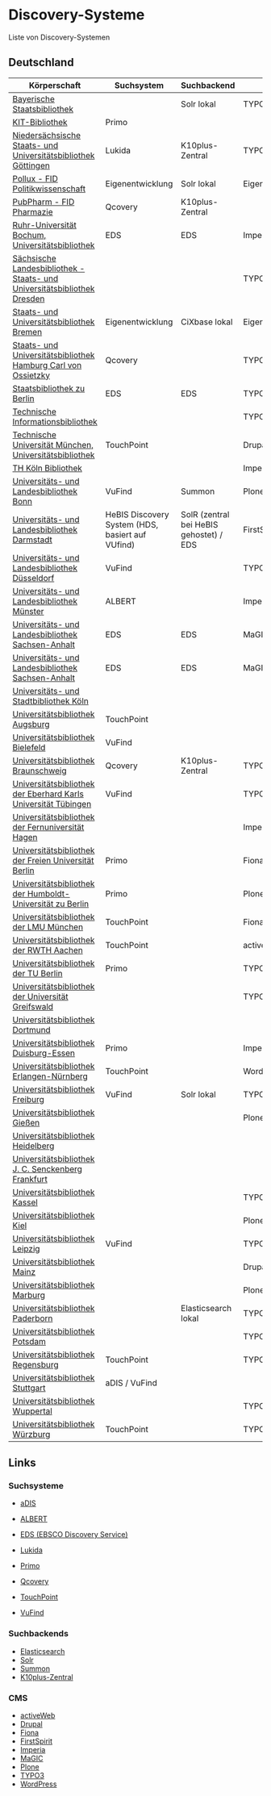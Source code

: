 # Discovery-Systeme

Liste von Discovery-Systemen

## Deutschland

| Körperschaft                                                                                            | Suchsystem       | Suchbackend     | CMS              |
| ------------------------------------------------------------------------------------------------------- | ---------------- | --------------- | ---------------- |
| [Bayerische Staatsbibliothek](https://www.bsb-muenchen.de/)                                             |                  | Solr lokal      | TYPO3            |
| [KIT-Bibliothek](https://www.bibliothek.kit.edu/)                                                       | Primo            |                 |                  |
| [Niedersächsische Staats- und Universitätsbibliothek Göttingen](http://www.sub.uni-goettingen.de/)      | Lukida           | K10plus-Zentral | TYPO3            |
| [Pollux - FID Politikwissenschaft](https://www.pollux-fid.de/)                                          | Eigenentwicklung | Solr lokal      | Eigenentwicklung |
| [PubPharm - FID Pharmazie](https://www.pubpharm.de/)                                                    | Qcovery          | K10plus-Zentral |                  |
| [Ruhr-Universität Bochum, Universitätsbibliothek](http://www.ub.ruhr-uni-bochum.de)                     | EDS              | EDS             | Imperia          |
| [Sächsische Landesbibliothek - Staats- und Universitätsbibliothek Dresden](http://www.slub-dresden.de/) |                  |                 | TYPO3            |
| [Staats- und Universitätsbibliothek Bremen](https://suub.uni-bremen.de/)                                | Eigenentwicklung | CiXbase lokal   | Eigenentwicklung |
| [Staats- und Universitätsbibliothek Hamburg Carl von Ossietzky](http://www.sub.uni-hamburg.de/)         | Qcovery          |                 | TYPO3            |
| [Staatsbibliothek zu Berlin](https://staatsbibliothek-berlin.de/)                                       | EDS              | EDS             | TYPO3            |
| [Technische Informationsbibliothek](https://www.tib.eu/)                                                |                  |                 | TYPO3            |
| [Technische Universität München, Universitätsbibliothek](http://www.ub.tum.de)                          | TouchPoint       |                 | Drupal           |
| [TH Köln Bibliothek](https://www.th-koeln.de/bibliothek)                                                |                  |                 | Imperia          |
| [Universitäts- und Landesbibliothek Bonn](http://www.ulb.uni-bonn.de)                                   | VuFind           |  Summon               | Plone            |
| [Universitäts- und Landesbibliothek Darmstadt](https://www.ulb.tu-darmstadt.de/)                        | HeBIS Discovery System (HDS, basiert auf VUfind) |SolR (zentral bei HeBIS gehostet) / EDS | FirstSpirit |
| [Universitäts- und Landesbibliothek Düsseldorf](http://www.ulb.hhu.de/)                                 | VuFind           |                 | TYPO3            |
| [Universitäts- und Landesbibliothek Münster](http://www.ulb.uni-muenster.de/)                           | ALBERT           |                 |         Imperia         |
| [Universitäts- und Landesbibliothek Sachsen-Anhalt](http://bibliothek.uni-halle.de)                     | EDS              | EDS             | MaGIC            |
| [Universitäts- und Landesbibliothek Sachsen-Anhalt](https://bibliothek.uni-halle.de/)                   | EDS              | EDS             | MaGIC            |
| [Universitäts- und Stadtbibliothek Köln](https://www.ub.uni-koeln.de/)                                  |                  |                 |                  |
| [Universitätsbibliothek Augsburg](http://www.bibliothek.uni-augsburg.de)                                | TouchPoint       |                 |                  |
| [Universitätsbibliothek Bielefeld](http://www.ub.uni-bielefeld.de)                                      | VuFind           |                 |                  |
| [Universitätsbibliothek Braunschweig](https://www.tu-braunschweig.de/ub)                                | Qcovery          | K10plus-Zentral | TYPO3            |
| [Universitätsbibliothek der Eberhard Karls Universität Tübingen](http://www.ub.uni-tuebingen.de)        | VuFind           |                 | TYPO3            |
| [Universitätsbibliothek der Fernuniversität Hagen](http://www.fernuni-hagen.de/bibliothek)              |                  |                 | Imperia          |
| [Universitätsbibliothek der Freien Universität Berlin](http://www.ub.fu-berlin.de)                      | Primo            |                 | Fiona            |
| [Universitätsbibliothek der Humboldt-Universität zu Berlin](http://www.ub.hu-berlin.de/)                | Primo            |                 | Plone            |
| [Universitätsbibliothek der LMU München](https://www.ub.uni-muenchen.de/)                               | TouchPoint       |                 | Fiona            |
| [Universitätsbibliothek der RWTH Aachen](http://www.ub.rwth-aachen.de)                                  | TouchPoint       |                 | activeWeb        |
| [Universitätsbibliothek der TU Berlin](https://www.tu.berlin/ub/)                                       | Primo            |                 | TYPO3            |
| [Universitätsbibliothek der Universität Greifswald](https://ub.uni-greifswald.de/)                      |                  |                 | TYPO3            |
| [Universitätsbibliothek Dortmund](http://www.ub.tu-dortmund.de)                                         |                  |                 |                  |
| [Universitätsbibliothek Duisburg-Essen](https://www.uni-due.de/ub/)                                     | Primo            |                 | Imperia          |
| [Universitätsbibliothek Erlangen-Nürnberg](http://www.ub.fau.de)                                        | TouchPoint       |                 | WordPress        |
| [Universitätsbibliothek Freiburg](https://ub.uni-freiburg.de/)                                          | VuFind           | Solr lokal      | TYPO3            |
| [Universitätsbibliothek Gießen](http://www.uni-giessen.de/ub/)                                          |                  |                 | Plone            |
| [Universitätsbibliothek Heidelberg](http://www.ub.uni-hd.de/)                                           |                  |                 |                  |
| [Universitätsbibliothek J. C. Senckenberg Frankfurt](http://www.ub.uni-frankfurt.de)                    |                  |                 |                  |
| [Universitätsbibliothek Kassel](https://www.uni-kassel.de/ub/)                                          |                  |                 | TYPO3            |
| [Universitätsbibliothek Kiel](http://www.ub.uni-kiel.de/)                                               |                  |                 | Plone            |
| [Universitätsbibliothek Leipzig](http://www.ub.uni-leipzig.de/)                                         | VuFind           |                 | TYPO3            |
| [Universitätsbibliothek Mainz](http://www.ub.uni-mainz.de)                                              |                  |                 | Drupal           |
| [Universitätsbibliothek Marburg](https://www.uni-marburg.de/de/ub)                                      |                  |                 | Plone            |
| [Universitätsbibliothek Paderborn](https://www.ub.uni-paderborn.de/)                                    |                  | Elasticsearch lokal | TYPO3 |
| [Universitätsbibliothek Potsdam](https://www.ub.uni-potsdam.de/)                                        |                  |                 | TYPO3            |
| [Universitätsbibliothek Regensburg](http://www.bibliothek.uni-regensburg.de/)                           | TouchPoint       |                 | TYPO3            |
| [Universitätsbibliothek Stuttgart](http://www.ub.uni-stuttgart.de/)                                     | aDIS / VuFind    |                 |                  |
| [Universitätsbibliothek Wuppertal](http://www.bib.uni-wuppertal.de)                                     |                  |                 | TYPO3            |
| [Universitätsbibliothek Würzburg](https://www.bibliothek.uni-wuerzburg.de/)                             | TouchPoint       |                 | TYPO3            |

## Links

### Suchsysteme

- [aDIS](https://www.astec.de/)
- [ALBERT](https://www.kobv.de/services/hosting/albert/)
- [EDS (EBSCO Discovery Service)](https://www.ebsco.com/products/ebsco-discovery-service)
- [Lukida](https://www.lukida.org/)
- [Primo](https://exlibrisgroup.com/products/primo-discovery-service/)
- [Qcovery](https://www.qcovery.de/)

- [TouchPoint](https://www.oclc.org/de/touchpoint.html)
- [VuFind](https://vufind.org/)

### Suchbackends
- [Elasticsearch](https://www.elastic.co/elasticsearch/)
- [Solr](https://solr.apache.org/)
- [Summon](https://exlibrisgroup.com/products/summon-library-discovery/)
- [K10plus-Zentral](https://verbundwiki.gbv.de/display/VZG/K10plus-Zentral)

### CMS

- [activeWeb](https://www.active-web.de/)
- [Drupal](https://www.drupal.org/)
- [Fiona](https://fiona.justrelate.com/)
- [FirstSpirit](https://www.e-spirit.com/)
- [Imperia](https://www.pirobase-imperia.com/)
- [MaGIC](https://www.magic.uni-halle.de/)
- [Plone](https://plone.org/)
- [TYPO3](https://typo3.org/)
- [WordPress](https://wordpress.org/)
